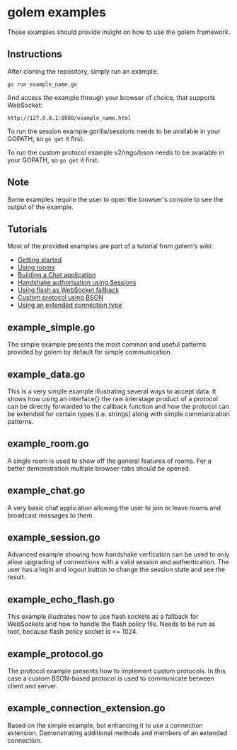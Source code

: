 golem examples
================================
These examples should provide insight on how to use the golem framework.

Instructions
-------------------------
After cloning the repository, simply run an example:
```
go run example_name.go
```
And access the example through your browser of choice, that supports WebSocket:
```
http://127.0.0.1:8080/example_name.html
```
To run the session example gorilla/sessions needs to be available in your GOPATH, so `go get` it first.

To run the custom protocol example v2/mgo/bson needs to be available in your GOPATH, so `go get` it first.

Note
--------------------------
Some examples require the user to open the browser's console to see the output of the example.

Tutorials
-------------------------
Most of the provided examples are part of a tutorial from golem's wiki:
* [Getting started](https://github.com/trevex/golem/wiki/Getting-started)
* [Using rooms](https://github.com/trevex/golem/wiki/Using-rooms)
* [Building a Chat application](https://github.com/trevex/golem/wiki/Building-a-chat-application)
* [Handshake authorisation using Sessions](https://github.com/trevex/golem/wiki/Handshake-authorisation-using-Sessions)
* [Using flash as WebSocket fallback](https://github.com/trevex/golem/wiki/Using-flash-as-WebSocket-fallback)
* [Custom protocol using BSON](https://github.com/trevex/golem/wiki/Custom-protocol-using-BSON)
* [Using an extended connection type](https://github.com/trevex/golem/wiki/Using-an-extended-connection-type)




example_simple.go
-------------------------
The simple example presents the most common and useful patterns provided by golem by default for simple communication.

example_data.go
-------------------------
This is a very simple example illustrating several ways to accept data. It shows how using an interface{} the raw interstage product of
a protocol can be directly forwarded to the callback function and how the protocol can be extended for certain types (i.e. strings) along with
simple communication patterns.

example_room.go
-------------------------
A single room is used to show off the general features of rooms. For a better demonstration multiple browser-tabs should be opened.

example_chat.go
-------------------------
A very basic chat application allowing the user to join or leave rooms and broadcast messages to them.

example_session.go
-------------------------
Advanced example showing how handshake verfication can be used to only allow upgrading of connections with
a valid session and authentication. The user has a login and logout button to change the session state
and see the result.

example_echo_flash.go
-------------------------
This example illustrates how to use flash sockets as a fallback for WebSockets and how to handle the flash policy file. Needs to be run as root, because flash policy socket is <= 1024.

example_protocol.go
-------------------------
The protocol example presents how to implement custom protocols. In this case a custom BSON-based protocol is used to communicate between
client and server.

example_connection_extension.go
-------------------------
Based on the simple example, but enhancing it to use a connection extension. Demonstrating additional methods and members of an extended connection.